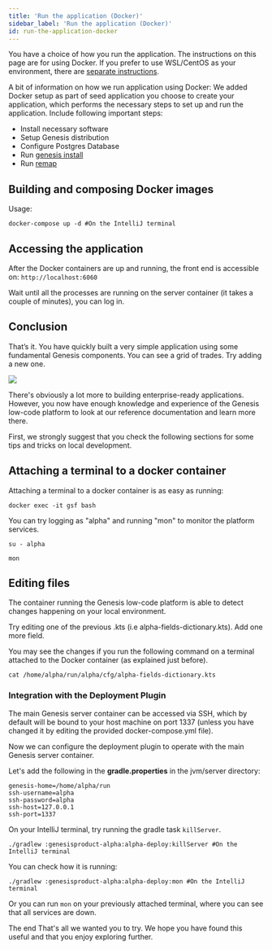 ```yaml
---
title: 'Run the application (Docker)'
sidebar_label: 'Run the application (Docker)'
id: run-the-application-docker
---
```


You have a choice of how you run the application. The instructions on this page are for using Docker. If you prefer to use WSL/CentOS as your environment, there are [separate instructions](/getting-started/quick-start/run-the-application/).

A bit of information on how we run application using Docker:
We added Docker setup as part of seed application you choose to create your application, which performs the necessary steps to set up and run the application.
Include following important steps:
- Install necessary software
- Setup Genesis distribution
- Configure Postgres Database
- Run [genesis install](/operations/commands/server-commands/#genesisinstall-script)
- Run [remap](/operations/commands/server-commands/#genesisinstall-script)

## Building and composing Docker images

Usage:
```shell
docker-compose up -d #On the IntelliJ terminal
```

## Accessing the application

After the Docker containers are up and running, the front end is accessible on: `http://localhost:6060`


Wait until all the processes are running on the server container (it takes a couple of minutes), you can log in.

## Conclusion
That’s it. You have quickly built a very simple application using some fundamental Genesis components. You can see a grid of trades. Try adding a new one.

![](/img/quickstart-app-final.png)

There's obviously a lot more to building enterprise-ready applications. However, you now have enough knowledge and experience of the Genesis low-code platform to look at our reference documentation and learn more there. 

First, we strongly suggest that you check the following sections for some tips and tricks on local development.

## Attaching a terminal to a docker container

Attaching a terminal to a docker container is as easy as running:


```shell
docker exec -it gsf bash
```

You can try logging as "alpha" and running "mon" to monitor the platform services.
```shell
su - alpha

mon
```

## Editing files

The container running the Genesis low-code platform is able to detect changes happening on your local environment.

Try editing one of the previous .kts (i.e alpha-fields-dictionary.kts). Add one more field.

You may see the changes if you run the following command on a terminal attached to the Docker container (as explained just before).

```shell
cat /home/alpha/run/alpha/cfg/alpha-fields-dictionary.kts
```

### Integration with the Deployment Plugin

The main Genesis server container can be accessed via SSH, which by default will be bound to your host machine on port 1337 (unless you have changed it by editing the provided docker-compose.yml file). 

Now we can configure the deployment plugin to operate with the main Genesis server container.

Let's add the following in the **gradle.properties** in the jvm/server directory: 

```shell
genesis-home=/home/alpha/run
ssh-username=alpha
ssh-password=alpha
ssh-host=127.0.0.1
ssh-port=1337
```

On your IntelliJ terminal, try running the gradle task `killServer`.

```shell
./gradlew :genesisproduct-alpha:alpha-deploy:killServer #On the IntelliJ terminal
```

You can check how it is running:

```shell
./gradlew :genesisproduct-alpha:alpha-deploy:mon #On the IntelliJ terminal
```
Or you can run `mon` on your previously attached terminal, where you can see that all services are down.

The end
That's all we wanted you to try. We hope you have found this useful and that you enjoy exploring further.
